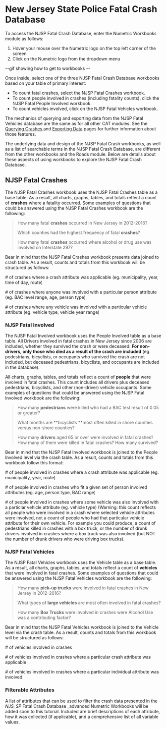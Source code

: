 # New Jersey State Police Fatal Crash Database

To access the NJSP Fatal Crash Database, enter the Numetric Workbooks module as follows:

1. Hover your mouse over the Numetric logo on the top left corner of the screen
2. Click on the Numetric logo from the dropdown menu

--gif showing how to get to workbooks --

Once inside, select one of the three NJSP Fatal Crash Database workbooks based on your table of primary interest:

* To count fatal crashes, select the NJSP Fatal Crashes workbook. 
* To count people involved in crashes \(including fatality counts\), click the NJSP Fatal People Involved workbook. 
* To count vehicles involved, click on the NJSP Fatal Vehicles workbook. 

The mechanics of querying and exporting data from the NJSP Fatal Vehicles database are the same as for all other CAT modules. See the [Querying Crashes ](/chapter1/filtering-crashes.md)and [Exporting Data](/chapter1/exporting-data.md) pages for further information about those features.

The underlying data and design of the NJSP Fatal Crash workbooks, as well as a list of searchable terms in the NJSP Fatal Crash Database, are different from the other workbooks and the Roads module. Below are details about these aspects of using workbooks to explore the NJSP Fatal Crash Database.

## NJSP Fatal Crashes

The NJSP Fatal Crashes workbook uses the NJSP Fatal Crashes table as a base table. As a result, all charts, graphs, tables, and totals reflect a count of **crashes** where a fatality occurred. Some examples of questions that could be answered using the NJSP Fatal Crashes workbook are the following:

> How many fatal **crashes** occurred in New Jersey in 2012-2016?
>
> Which counties had the highest frequency of fatal **crashes**?
>
> How many fatal **crashes** occurred where alcohol or drug use was involved on Interstate 297?

Bear in mind that the NJSP Fatal Crashes workbook presents data joined to crash table. As a result, counts and totals from this workbook will be structured as follows:

\# of crashes where a crash attribute was applicable \(eg. municipality, year, time of day, route\)

\# of crashes where anyone was involved with a particular person attribute \(eg. BAC level range, age, person type\)

\# of crashes where any vehicle was involved with a particular vehicle attribute \(eg. vehicle type, vehicle year range\)

### NJSP Fatal Involved

The NJSP Fatal Involved workbook uses the People Involved table as a base table. All Drivers involved in fatal crashes in New Jersey since 2006 are included, whether they survived the crash or were deceased. **For non-drivers, only those who died as a result of the crash are included** \(eg. pedestrians, bicyclists, or occupants who survived the crash are not included, but deceased pedestrians, bicyclists, and occupants are included in the database\).

All charts, graphs, tables, and totals reflect a count of **people** that were involved in fatal crashes. This count includes all drivers plus deceased pedestrians, bicyclists, and other \(non-driver\) vehicle occupants. Some examples of questions that could be answered using the NJSP Fatal Involved workbook are the following:

> How many **pedestrians** were killed who had a BAC test result of 0.05 or greater?
>
> What months are **bicyclists **most often killed in shore counties versus non-shore counties?
>
> How many **drivers** aged 65 or over were involved in fatal crashes? How many of them were killed in fatal crashes? How many survived?

Bear in mind that the NJSP Fatal Involved workbook is joined to the People Involved level via the crash table. As a result, counts and totals from this workbook follow this format:

\# of people involved in crashes where a crash attribute was applicable \(eg. municipality, year, route\)

\# of people involved in crashes who fit a given set of person involved attributes \(eg. age, person type, BAC range\)

\# of people involved in crashes where some vehicle was also involved with a particlar vehicle attribute \(eg. vehicle type\) \(Warning: this count reflects all people who were involved in a crash where selected vehicle attributes were involved, not a count of people who had that particular vehicle attribute for their own vehicle. For example you could produce, a count of pedestrians killed in crashes with a box truck, or the number of drunk drivers involved in crashes where a box truck was also involved \(but NOT the number of drunk drivers who were driving box trucks\).

### NJSP Fatal Vehicles

The NJSP Fatal Vehicles workbook uses the Vehicle table as a base table. As a result, all charts, graphs, tables, and totals reflect a count of **vehicles** that were involved in fatal crashes. Some examples of questions that could be answered using the NJSP Fatal Vehicles workbook are the following:

> How many **pick-up trucks** were involved in fatal crashes in New Jersey in 2012-2016?
>
> What types of **large vehicles** are most often involved in fatal crashes?
>
> How many **Box Trucks** were involved in crashes were Alcohol Use was a contributing factor?

Bear in mind that the NJSP Fatal Vehicles workbook is joined to the Vehicle level via the crash table. As a result, counts and totals from this workbook will be structured as follows:

\# of vehicles involved in crashes

\# of vehicles involved in crashes where a particular crash attribute was applicable

\# of vehicles involved in crashes where a particular individual attribute was involved

### Filterable Attributes

A list of attributes that can be used to filter the crash data presented in the _NJS\_SP_ Fatal Crash Database \_advanced Numetric Workbooks will be added soon to this tutorial. Included are brief descriptions of each attribute, how it was collected \(if applicable\), and a comprehensive list of all variable values.

